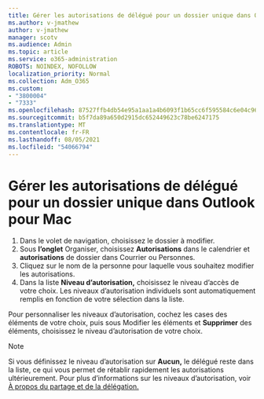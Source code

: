 ```yaml
---
title: Gérer les autorisations de délégué pour un dossier unique dans Outlook pour Mac
ms.author: v-jmathew
author: v-jmathew
manager: scotv
ms.audience: Admin
ms.topic: article
ms.service: o365-administration
ROBOTS: NOINDEX, NOFOLLOW
localization_priority: Normal
ms.collection: Adm_O365
ms.custom:
- "3800004"
- "7333"
ms.openlocfilehash: 87527ffb4db54e95a1aa1a4b6093f1b65cc6f595584c6e04c9657ee7210f0201
ms.sourcegitcommit: b5f7da89a650d2915dc652449623c78be6247175
ms.translationtype: MT
ms.contentlocale: fr-FR
ms.lasthandoff: 08/05/2021
ms.locfileid: "54066794"
---
```

# <a name="manage-delegate-permissions-for-a-single-folder-in-outlook-for-mac"></a>Gérer les autorisations de délégué pour un dossier unique dans Outlook pour Mac

1. Dans le volet de navigation, choisissez le dossier à modifier.
2. Sous **l’onglet** Organiser, choisissez **Autorisations** dans le calendrier et **autorisations** de dossier dans Courrier ou Personnes.
3. Cliquez sur le nom de la personne pour laquelle vous souhaitez modifier les autorisations.
4. Dans la liste **Niveau d’autorisation,** choisissez le niveau d’accès de votre choix. Les niveaux d’autorisation individuels sont automatiquement remplis en fonction de votre sélection dans la liste.

Pour personnaliser les niveaux d’autorisation, cochez les  cases des éléments de votre choix, puis sous Modifier les éléments et **Supprimer** des éléments, choisissez le niveau d’autorisation de votre choix.

> [!NOTE]
> Si vous définissez le niveau d’autorisation sur **Aucun,** le délégué reste dans la liste, ce qui vous permet de rétablir rapidement les autorisations ultérieurement. Pour plus d’informations sur les niveaux d’autorisation, voir [À propos du partage et de la délégation.](https://support.microsoft.com/office/options-for-sharing-and-delegating-folders-in-outlook-for-mac-480d8054-68ce-4150-ba1e-b9b7f2fc4ce5)
